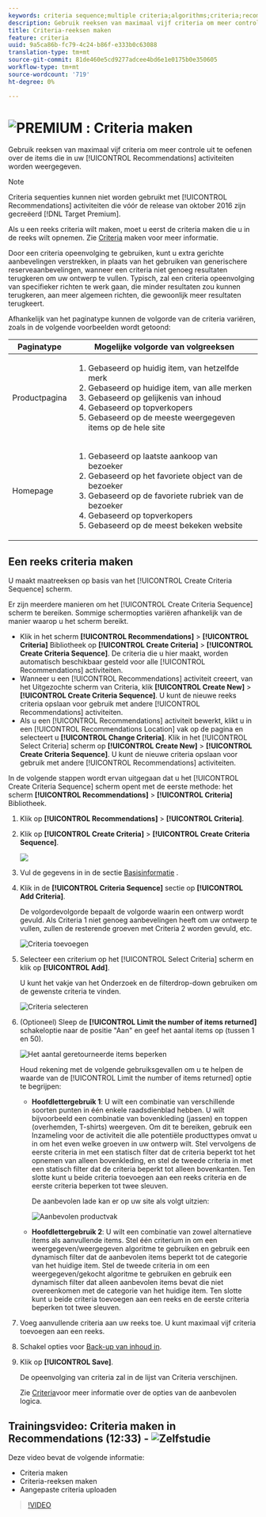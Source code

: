 ```yaml
---
keywords: criteria sequence;multiple criteria;algorithms;criteria;recommendations criteria;sequence;limit number of items returned
description: Gebruik reeksen van maximaal vijf criteria om meer controle uit te oefenen over de items die in uw Adobe Target Recommendations-activiteiten worden weergegeven.
title: Criteria-reeksen maken
feature: criteria
uuid: 9a5ca86b-fc79-4c24-b86f-e333b0c63088
translation-type: tm+mt
source-git-commit: 81de460e5cd9277adcee4bd6e1e0175b0e350605
workflow-type: tm+mt
source-wordcount: '719'
ht-degree: 0%

---
```



# ![PREMIUM](/help/assets/premium.png) : Criteria maken

Gebruik reeksen van maximaal vijf criteria om meer controle uit te oefenen over de items die in uw [!UICONTROL Recommendations] activiteiten worden weergegeven.

>[!NOTE]
>
>Criteria sequenties kunnen niet worden gebruikt met [!UICONTROL Recommendations] activiteiten die vóór de release van oktober 2016 zijn gecreëerd [!DNL Target Premium].

Als u een reeks criteria wilt maken, moet u eerst de criteria maken die u in de reeks wilt opnemen. Zie [Criteria](/help/c-recommendations/c-algorithms/create-new-algorithm.md) maken voor meer informatie.

Door een criteria opeenvolging te gebruiken, kunt u extra gerichte aanbevelingen verstrekken, in plaats van het gebruiken van generischere reserveaanbevelingen, wanneer een criteria niet genoeg resultaten terugkeren om uw ontwerp te vullen. Typisch, zal een criteria opeenvolging van specifieker richten te werk gaan, die minder resultaten zou kunnen terugkeren, aan meer algemeen richten, die gewoonlijk meer resultaten terugkeert.

Afhankelijk van het paginatype kunnen de volgorde van de criteria variëren, zoals in de volgende voorbeelden wordt getoond:

| Paginatype | Mogelijke volgorde van volgreeksen |
| --- | --- |
| Productpagina | <ol><li>Gebaseerd op huidig item, van hetzelfde merk</li><li>Gebaseerd op huidige item, van alle merken</li><li>Gebaseerd op gelijkenis van inhoud</li><li>Gebaseerd op topverkopers</li><li>Gebaseerd op de meeste weergegeven items op de hele site</li></ol> |
| Homepage | <ol><li>Gebaseerd op laatste aankoop van bezoeker </li><li>Gebaseerd op het favoriete object van de bezoeker</li><li>Gebaseerd op de favoriete rubriek van de bezoeker</li><li>Gebaseerd op topverkopers</li><li>Gebaseerd op de meest bekeken website</li></ol> |

## Een reeks criteria maken

U maakt maatreeksen op basis van het [!UICONTROL Create Criteria Sequence] scherm.

Er zijn meerdere manieren om het [!UICONTROL Create Criteria Sequence] scherm te bereiken. Sommige schermopties variëren afhankelijk van de manier waarop u het scherm bereikt.

* Klik in het scherm **[!UICONTROL Recommendations]** > **[!UICONTROL Criteria]** Bibliotheek op **[!UICONTROL Create Criteria]** > **[!UICONTROL Create Criteria Sequence]**. De criteria die u hier maakt, worden automatisch beschikbaar gesteld voor alle [!UICONTROL Recommendations] activiteiten.
* Wanneer u een [!UICONTROL Recommendations] activiteit creeert, van het Uitgezochte scherm van Criteria, klik **[!UICONTROL Create New]** > **[!UICONTROL Create Criteria Sequence]**. U kunt de nieuwe reeks criteria opslaan voor gebruik met andere [!UICONTROL Recommendations] activiteiten.
* Als u een [!UICONTROL Recommendations] activiteit bewerkt, klikt u in een [!UICONTROL Recommendations Location] vak op de pagina en selecteert u **[!UICONTROL Change Criteria]**. Klik in het [!UICONTROL Select Criteria] scherm op **[!UICONTROL Create New]** > **[!UICONTROL Create Criteria Sequence]**. U kunt de nieuwe criteria opslaan voor gebruik met andere [!UICONTROL Recommendations] activiteiten.

In de volgende stappen wordt ervan uitgegaan dat u het [!UICONTROL Create Criteria Sequence] scherm opent met de eerste methode: het scherm **[!UICONTROL Recommendations]** > **[!UICONTROL Criteria]** Bibliotheek.

1. Klik op **[!UICONTROL Recommendations]** > **[!UICONTROL Criteria]**.

1. Klik op **[!UICONTROL Create Criteria]** > **[!UICONTROL Create Criteria Sequence]**.

   ![](assets/CreateCriteriaSequence.png)

1. Vul de gegevens in in de sectie [Basisinformatie](/help/c-recommendations/c-algorithms/create-new-algorithm.md#info) .

1. Klik in de **[!UICONTROL Criteria Sequence]** sectie op **[!UICONTROL Add Criteria]**.

   De volgordevolgorde bepaalt de volgorde waarin een ontwerp wordt gevuld. Als Criteria 1 niet genoeg aanbevelingen heeft om uw ontwerp te vullen, zullen de resterende groeven met Criteria 2 worden gevuld, etc.

   ![Criteria toevoegen](/help/c-recommendations/c-algorithms/assets/add-criteria.png)

1. Selecteer een criterium op het [!UICONTROL Select Criteria] scherm en klik op **[!UICONTROL Add]**.

   U kunt het vakje van het Onderzoek en de filterdrop-down gebruiken om de gewenste criteria te vinden.

   ![Criteria selecteren](/help/c-recommendations/c-algorithms/assets/select-criteria.png)

1. (Optioneel) Sleep de **[!UICONTROL Limit the number of items returned]** schakeloptie naar de positie &quot;Aan&quot; en geef het aantal items op (tussen 1 en 50).

   ![Het aantal geretourneerde items beperken](/help/c-recommendations/c-algorithms/assets/limit-number.png)

   Houd rekening met de volgende gebruiksgevallen om u te helpen de waarde van de [!UICONTROL Limit the number of items returned] optie te begrijpen:

   * **Hoofdlettergebruik 1**: U wilt een combinatie van verschillende soorten punten in één enkele raadsdienblad hebben. U wilt bijvoorbeeld een combinatie van bovenkleding (jassen) en toppen (overhemden, T-shirts) weergeven. Om dit te bereiken, gebruik een Inzameling voor de activiteit die alle potentiële producttypes omvat u in om het even welke groeven in uw ontwerp wilt. Stel vervolgens de eerste criteria in met een statisch filter dat de criteria beperkt tot het opnemen van alleen bovenkleding, en stel de tweede criteria in met een statisch filter dat de criteria beperkt tot alleen bovenkanten. Ten slotte kunt u beide criteria toevoegen aan een reeks criteria en de eerste criteria beperken tot twee sleuven.

      De aanbevolen lade kan er op uw site als volgt uitzien:

      ![Aanbevolen productvak](/help/c-recommendations/c-algorithms/assets/featured-products.png)

   * **Hoofdlettergebruik 2**: U wilt een combinatie van zowel alternatieve items als aanvullende items. Stel één criterium in om een weergegeven/weergegeven algoritme te gebruiken en gebruik een dynamisch filter dat de aanbevolen items beperkt tot de categorie van het huidige item. Stel de tweede criteria in om een weergegeven/gekocht algoritme te gebruiken en gebruik een dynamisch filter dat alleen aanbevolen items bevat die niet overeenkomen met de categorie van het huidige item. Ten slotte kunt u beide criteria toevoegen aan een reeks en de eerste criteria beperken tot twee sleuven.

1. Voeg aanvullende criteria aan uw reeks toe. U kunt maximaal vijf criteria toevoegen aan een reeks.

1. Schakel opties voor [Back-up van inhoud in](/help/c-recommendations/c-algorithms/create-new-algorithm.md#content).

1. Klik op **[!UICONTROL Save]**.

   De opeenvolging van criteria zal in de lijst van Criteria verschijnen.

   Zie [Criteria](../../c-recommendations/c-algorithms/algorithms.md)voor meer informatie over de opties van de aanbevolen logica.

## Trainingsvideo: Criteria maken in Recommendations (12:33) - ![Zelfstudie](/help/assets/tutorial.png)

Deze video bevat de volgende informatie:

* Criteria maken
* Criteria-reeksen maken
* Aangepaste criteria uploaden

>[!VIDEO](https://video.tv.adobe.com/v/27694?quality=12)
